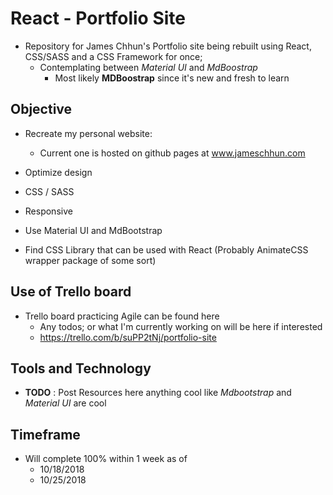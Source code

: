 # React - Portfolio Site

- Repository for James Chhun's Portfolio site being rebuilt using React, CSS/SASS and a CSS Framework for once;
  - Contemplating between *Material UI* and *MdBoostrap*
    - Most likely **MDBoostrap** since it's new and fresh to learn

## Objective

- Recreate my personal website:
  - Current one is hosted on github pages at www.jameschhun.com


- Optimize design
- CSS / SASS
- Responsive
- Use Material UI and MdBootstrap 
- Find CSS Library that can be used with React (Probably AnimateCSS wrapper package of some sort)



## Use of Trello board

- Trello board practicing Agile can be found here
  - Any todos; or what I'm currently working on will be here if interested
  - https://trello.com/b/suPP2tNj/portfolio-site

## Tools and Technology

- **TODO** : Post Resources here anything cool like *Mdbootstrap* and *Material UI* are cool


## Timeframe

- Will complete 100% within 1 week as of
  -   10/18/2018
  -   10/25/2018